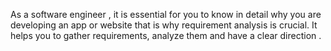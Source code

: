 As a software engineer , it is essential for you to know in detail why you are developing an app or website that is why requirement analysis is crucial. It helps you to gather requirements, analyze them and have a clear direction . 